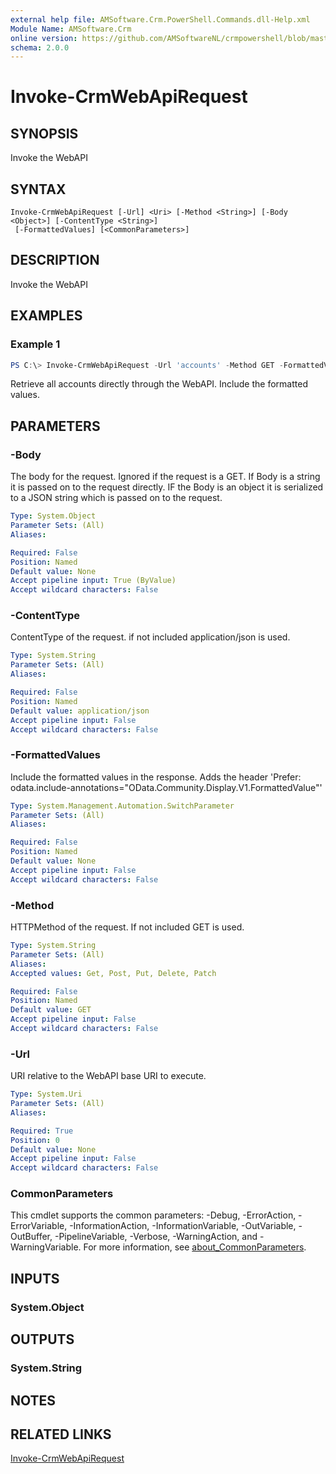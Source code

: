 ```yaml
---
external help file: AMSoftware.Crm.PowerShell.Commands.dll-Help.xml
Module Name: AMSoftware.Crm
online version: https://github.com/AMSoftwareNL/crmpowershell/blob/master/docs/Invoke-CrmWebApiRequest.md
schema: 2.0.0
---
```


# Invoke-CrmWebApiRequest

## SYNOPSIS
Invoke the WebAPI

## SYNTAX

```
Invoke-CrmWebApiRequest [-Url] <Uri> [-Method <String>] [-Body <Object>] [-ContentType <String>]
 [-FormattedValues] [<CommonParameters>]
```

## DESCRIPTION
Invoke the WebAPI

## EXAMPLES

### Example 1
```powershell
PS C:\> Invoke-CrmWebApiRequest -Url 'accounts' -Method GET -FormattedValues
```

Retrieve all accounts directly through the WebAPI. Include the formatted values.

## PARAMETERS

### -Body
The body for the request. Ignored if the request is a GET. If Body is a string it is passed on to the request directly. IF the Body is an object it is serialized to a JSON string which is passed on to the request.

```yaml
Type: System.Object
Parameter Sets: (All)
Aliases:

Required: False
Position: Named
Default value: None
Accept pipeline input: True (ByValue)
Accept wildcard characters: False
```

### -ContentType
ContentType of the request. if not included application/json is used.

```yaml
Type: System.String
Parameter Sets: (All)
Aliases:

Required: False
Position: Named
Default value: application/json
Accept pipeline input: False
Accept wildcard characters: False
```

### -FormattedValues
Include the formatted values in the response. Adds the header 'Prefer: odata.include-annotations="OData.Community.Display.V1.FormattedValue"'

```yaml
Type: System.Management.Automation.SwitchParameter
Parameter Sets: (All)
Aliases:

Required: False
Position: Named
Default value: None
Accept pipeline input: False
Accept wildcard characters: False
```

### -Method
HTTPMethod of the request. If not included GET is used.

```yaml
Type: System.String
Parameter Sets: (All)
Aliases:
Accepted values: Get, Post, Put, Delete, Patch

Required: False
Position: Named
Default value: GET
Accept pipeline input: False
Accept wildcard characters: False
```

### -Url
URI relative to the WebAPI base URI to execute.

```yaml
Type: System.Uri
Parameter Sets: (All)
Aliases:

Required: True
Position: 0
Default value: None
Accept pipeline input: False
Accept wildcard characters: False
```

### CommonParameters
This cmdlet supports the common parameters: -Debug, -ErrorAction, -ErrorVariable, -InformationAction, -InformationVariable, -OutVariable, -OutBuffer, -PipelineVariable, -Verbose, -WarningAction, and -WarningVariable. For more information, see [about_CommonParameters](http://go.microsoft.com/fwlink/?LinkID=113216).

## INPUTS

### System.Object

## OUTPUTS

### System.String

## NOTES

## RELATED LINKS

[Invoke-CrmWebApiRequest](Invoke-CrmWebApiRequest.md)


